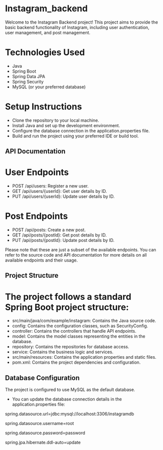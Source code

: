 # Instagram_backend
Welcome to the Instagram Backend project! This project aims to provide the basic backend functionality of Instagram, 
including user authentication,
user management, and post management.

# Technologies Used
- Java
- Spring Boot
- Spring Data JPA
- Spring Security
- MySQL (or your preferred database)

 # Setup Instructions
- Clone the repository to your local machine.
- Install Java and set up the development environment.
- Configure the database connection in the application.properties file.
- Build and run the project using your preferred IDE or build tool.

##  API Documentation
# User Endpoints
- POST /api/users: Register a new user.
- GET /api/users/{userId}: Get user details by ID.
- PUT /api/users/{userId}: Update user details by ID.
# Post Endpoints
- POST /api/posts: Create a new post.
- GET /api/posts/{postId}: Get post details by ID.
- PUT /api/posts/{postId}: Update post details by ID.

Please note that these are just a subset of the available endpoints.
You can refer to the source code and API documentation for more details on all available endpoints and their usage.

## Project Structure
# The project follows a standard Spring Boot project structure:

- src/main/java/com/example/instagram: Contains the Java source code.
- config: Contains the configuration classes, such as SecurityConfig.
- controller: Contains the controllers that handle API endpoints.
- model: Contains the model classes representing the entities in the database.
- repository: Contains the repositories for database access.
- service: Contains the business logic and services.
- src/main/resources: Contains the application properties and static files.
- pom.xml: Contains the project dependencies and configuration.

## Database Configuration
The project is configured to use MySQL as the default database. 
- You can update the database connection details in the application.properties file:
  
spring.datasource.url=jdbc:mysql://localhost:3306/instagramdb

spring.datasource.username=root

spring.datasource.password=password

spring.jpa.hibernate.ddl-auto=update
